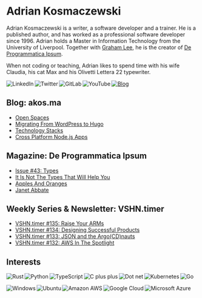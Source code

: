 # Adrian Kosmaczewski

Adrian Kosmaczewski is a writer, a software developer and a trainer. He is a published author, and has worked as a professional software developer since 1996. Adrian holds a Master in Information Technology from the University of Liverpool. Together with [Graham Lee](https://github.com/iamleeg/), he is the creator of [De Programmatica Ipsum](https://deprogrammaticaipsum.com).

When not coding or teaching, Adrian likes to spend time with his wife Claudia, his cat Max and his Olivetti Lettera 22 typewriter.

[<img align="left" alt="LinkedIn" src="https://img.shields.io/badge/linkedin-%230077B5.svg?&style=for-the-badge&logo=linkedin&logoColor=white">](https://linkedin.com/in/akosma) [<img align="left" alt="Twitter" src="https://img.shields.io/badge/twitter-%231DA1F2.svg?&style=for-the-badge&logo=twitter&logoColor=white">](https://twitter.com/akosma) [<img align="left" alt="GitLab" src="https://img.shields.io/badge/gitlab-%23330f63.svg?&style=for-the-badge&logo=gitlab&logoColor=white">](https://gitlab.com/akosma) [<img alt="YouTube" align="left" src="https://img.shields.io/badge/youtube-%23FF0000.svg?&style=for-the-badge&logo=youtube&logoColor=white">](https://vshn.tv) [<img alt="Blog" src="https://img.shields.io/badge/rss-%23FFA500.svg?&style=for-the-badge&logo=rss&logoColor=white">](https://akos.ma/index.xml)

## Blog: akos.ma

<!-- AKOSMA:START -->
- [Open Spaces](https://akos.ma/blog/open-spaces/)
- [Migrating From WordPress to Hugo](https://akos.ma/blog/migrating-from-wordpress-to-hugo/)
- [Technology Stacks](https://akos.ma/blog/technology-stacks/)
- [Cross Platform Node.js Apps](https://akos.ma/blog/cross-platform-node.js-apps/)
<!-- AKOSMA:END -->

## Magazine: De Programmatica Ipsum

<!-- DEPROGIPSUM:START -->
- [Issue #43: Types](https://deprogrammaticaipsum.com/issue-43-types/)
- [It Is Not The Types That Will Help You](https://deprogrammaticaipsum.com/it-is-not-the-types-that-will-help-you/)
- [Apples And Oranges](https://deprogrammaticaipsum.com/apples-and-oranges/)
- [Janet Abbate](https://deprogrammaticaipsum.com/janet-abbate/)
<!-- DEPROGIPSUM:END -->

## Weekly Series & Newsletter: VSHN.timer

<!-- VSHNTIMER:START -->
- [VSHN.timer #135: Raise Your ARMs](https://www.vshn.ch/blog/vshn-timer-135-raise-your-arms/)
- [VSHN.timer #134: Designing Successful Products](https://www.vshn.ch/blog/vshn-timer-134-designing-successful-products/)
- [VSHN.timer #133: JSON and the Argo&lpar;CD&rpar;nauts](https://www.vshn.ch/blog/vshn-timer-133-json-and-the-argocdnauts/)
- [VSHN.timer #132: AWS In The Spotlight](https://www.vshn.ch/blog/vshn-timer-132-aws-in-the-spotlight/)
<!-- VSHNTIMER:END -->

## Interests

<img align="left" alt="Rust" src="https://img.shields.io/badge/rust-DEA584?logo=rust&logoColor=white&style=for-the-badge"> <img align="left" alt="Python" src="https://img.shields.io/badge/python-%233776AB.svg?&style=for-the-badge&logo=python&logoColor=white"> <img align="left" alt="TypeScript" src="https://img.shields.io/badge/typescript%20-%23007ACC.svg?&style=for-the-badge&logo=typescript&logoColor=white"> <img align="left" alt="C plus plus" src="https://img.shields.io/badge/c++%20-%2300599C.svg?&style=for-the-badge&logo=c%2B%2B&logoColor=white"> <img alt="Go" src="https://img.shields.io/badge/go-%2300ADD8.svg?&style=for-the-badge&logo=go&logoColor=white"> <img alt="Dot net" align="left" src="https://img.shields.io/badge/dotnet-net%23239120.svg?color=5C2D91&style=for-the-badge&logo=.net&logoColor=white"> <img align="left" alt="Kubernetes" src="https://img.shields.io/badge/kubernetes-326de6?logo=kubernetes&logoColor=white&style=for-the-badge">

<img align="left" alt="Windows" src="https://img.shields.io/badge/windows-0078D6?logo=windows&logoColor=white&style=for-the-badge"> <img align="left" alt="Ubuntu" src="https://img.shields.io/badge/ubuntu-E95420?logo=ubuntu&logoColor=white&style=for-the-badge"> <img align="left" alt="Amazon AWS" src="https://img.shields.io/badge/Amazon%20AWS-%23232F3E?logo=amazon-aws&logoColor=white&style=for-the-badge"> <img align="left" alt="Google Cloud" src="https://img.shields.io/badge/Google%20Cloud-%234285F4?logo=google-cloud&logoColor=white&style=for-the-badge "> <img alt="Microsoft Azure" src="https://img.shields.io/badge/Microsoft%20Azure-0089D6?logo=microsoft-azure&logoColor=white&style=for-the-badge">

